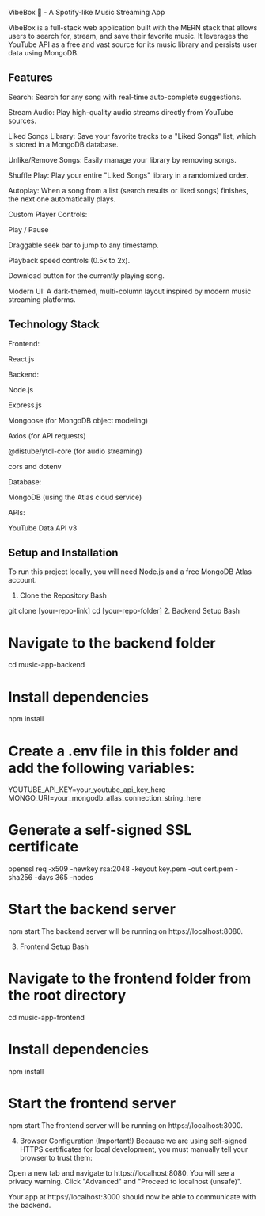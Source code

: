 VibeBox 🎵 - A Spotify-like Music Streaming App

VibeBox is a full-stack web application built with the MERN stack that allows users to search for, stream, and save their favorite music. It leverages the YouTube API as a free and vast source for its music library and persists user data using MongoDB.

## Features
Search: Search for any song with real-time auto-complete suggestions.

Stream Audio: Play high-quality audio streams directly from YouTube sources.

Liked Songs Library: Save your favorite tracks to a "Liked Songs" list, which is stored in a MongoDB database.

Unlike/Remove Songs: Easily manage your library by removing songs.

Shuffle Play: Play your entire "Liked Songs" library in a randomized order.

Autoplay: When a song from a list (search results or liked songs) finishes, the next one automatically plays.

Custom Player Controls:

Play / Pause

Draggable seek bar to jump to any timestamp.

Playback speed controls (0.5x to 2x).

Download button for the currently playing song.

Modern UI: A dark-themed, multi-column layout inspired by modern music streaming platforms.

## Technology Stack
Frontend:

React.js

Backend:

Node.js

Express.js

Mongoose (for MongoDB object modeling)

Axios (for API requests)

@distube/ytdl-core (for audio streaming)

cors and dotenv

Database:

MongoDB (using the Atlas cloud service)

APIs:

YouTube Data API v3

## Setup and Installation
To run this project locally, you will need Node.js and a free MongoDB Atlas account.

1. Clone the Repository
Bash

git clone [your-repo-link]
cd [your-repo-folder]
2. Backend Setup
Bash

# Navigate to the backend folder
cd music-app-backend

# Install dependencies
npm install

# Create a .env file in this folder and add the following variables:
YOUTUBE_API_KEY=your_youtube_api_key_here
MONGO_URI=your_mongodb_atlas_connection_string_here

# Generate a self-signed SSL certificate
openssl req -x509 -newkey rsa:2048 -keyout key.pem -out cert.pem -sha256 -days 365 -nodes

# Start the backend server
npm start
The backend server will be running on https://localhost:8080.

3. Frontend Setup
Bash

# Navigate to the frontend folder from the root directory
cd music-app-frontend

# Install dependencies
npm install

# Start the frontend server
npm start
The frontend server will be running on https://localhost:3000.

4. Browser Configuration (Important!)
Because we are using self-signed HTTPS certificates for local development, you must manually tell your browser to trust them:

Open a new tab and navigate to https://localhost:8080. You will see a privacy warning. Click "Advanced" and "Proceed to localhost (unsafe)".

Your app at https://localhost:3000 should now be able to communicate with the backend.
